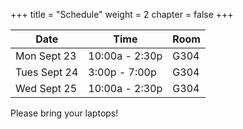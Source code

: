 +++
title = "Schedule"
weight = 2
chapter = false
+++

| Date          | Time             | Room  |
|---------------|------------------|-------|
| Mon  Sept 23  | 10:00a - 2:30p   | G304  |
| Tues Sept 24  |  3:00p - 7:00p   | G304  |
| Wed  Sept 25  | 10:00a - 2:30p   | G304  |

Please bring your laptops! 
